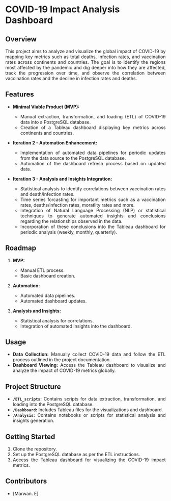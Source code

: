 
# COVID-19 Impact Analysis Dashboard

## Overview
<div align="justify">
This project aims to analyze and visualize the global impact of COVID-19 by mapping key metrics such as total deaths, infection rates, and vaccination rates across continents and countries. The goal is to identify the regions most affected by the pandemic and dig deeper into how they are affected, track the progression over time, and observe the correlation between vaccination rates and the decline in infection rates and deaths.

## Features
- **Minimal Viable Product (MVP):**
  - Manual extraction, transformation, and loading (ETL) of COVID-19 data into a PostgreSQL database.
  - Creation of a Tableau dashboard displaying key metrics across continents and countries.

- **Iteration 2 - Automation Enhancement:**
  - Implementation of automated data pipelines for periodic updates from the data source to the PostgreSQL database.
  - Automation of the dashboard refresh process based on updated data.

- **Iteration 3 - Analysis and Insights Integration:**
  - Statistical analysis to identify correlations between vaccination rates and death/infection rates.
  - Time series forcasting for important metrics such as a vaccination rates, deaths/infection rates, moratlity rates and more. 
  - Integration of Natural Language Processing (NLP) or statistical techniques to generate automated insights and conclusions regarding the relationships observed in the data.
  - Incorporation of these conclusions into the Tableau dashboard for periodic analysis (weekly, monthly, quarterly).

## Roadmap
1. **MVP:**
   - Manual ETL process.
   - Basic dashboard creation.

2. **Automation:**
   - Automated data pipelines.
   - Automated dashboard updates.

3. **Analysis and Insights:**
   - Statistical analysis for correlations.
   - Integration of automated insights into the dashboard.

## Usage
- **Data Collection:** Manually collect COVID-19 data and follow the ETL process outlined in the project documentation.
- **Dashboard Viewing:** Access the Tableau dashboard to visualize and analyze the impact of COVID-19 metrics globally.

## Project Structure
- **`/ETL_scripts`:** Contains scripts for data extraction, transformation, and loading into the PostgreSQL database.
- **`/Dashboard`:** Includes Tableau files for the visualizations and dashboard.
- **`/Analysis`:** Contains notebooks or scripts for statistical analysis and insights generation.

## Getting Started
1. Clone the repository.
2. Set up the PostgreSQL database as per the ETL instructions.
3. Access the Tableau dashboard for visualizing the COVID-19 impact metrics.

## Contributors
- [Marwan. E]

